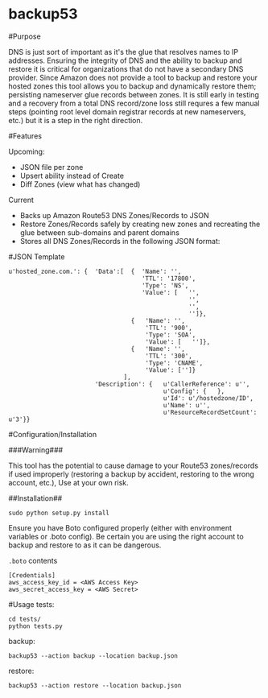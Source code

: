 backup53
==========

#Purpose 

DNS is just sort of important as it's the glue that resolves names to IP addresses. Ensuring the integrity of DNS and the ability to backup and restore it is critical for organizations that do not have a secondary DNS provider. Since Amazon does not provide a tool to backup and restore your hosted zones this tool allows you to backup and dynamically restore them; persisting nameserver glue records between zones. It is still early in testing and a recovery from a total DNS record/zone loss still requres a few manual steps (pointing root level domain registrar records at new nameservers, etc.) but it is a step in the right direction.

#Features

Upcoming:

* JSON file per zone
* Upsert ability instead of Create
* Diff Zones (view what has changed)

Current

* Backs up Amazon Route53 DNS Zones/Records to JSON
* Restore Zones/Records safely by creating new zones and recreating the glue between sub-domains and parent domains
* Stores all DNS Zones/Records in the following JSON format:

#JSON Template

```
u'hosted_zone.com.': {  'Data':[  {  'Name': '',
                                     'TTL': '17800',
                                     'Type': 'NS',
                                     'Value': [   '',
                                                  '',
                                                  '',
                                                  '']},
                                  {   'Name': '',
                                      'TTL': '900',
                                      'Type': 'SOA',
                                      'Value': [   '']},
                                  {   'Name': '',
                                      'TTL': '300',
                                      'Type': 'CNAME',
                                      'Value': ['']}
                                ],
                        'Description': {   u'CallerReference': u'',
                                           u'Config': {   },
                                           u'Id': u'/hostedzone/ID',
                                           u'Name': u'',
                                           u'ResourceRecordSetCount': u'3'}}
```
#Configuration/Installation

###Warning###

This tool has the potential to cause damage to your Route53 zones/records if used improperly (restoring a backup by accident, restoring to the wrong account, etc.), Use at your own risk.

##Installation##

```sudo python setup.py install```


Ensure you have Boto configured properly (either with environment variables or .boto config). Be certain you are using the right account to backup and restore to as it can be dangerous.

```.boto``` contents
```
[Credentials]
aws_access_key_id = <AWS Access Key>
aws_secret_access_key = <AWS Secret>
```
#Usage
tests:
```
cd tests/
python tests.py
```

backup: 

```backup53 --action backup --location backup.json```

restore: 

```backup53 --action restore --location backup.json```


